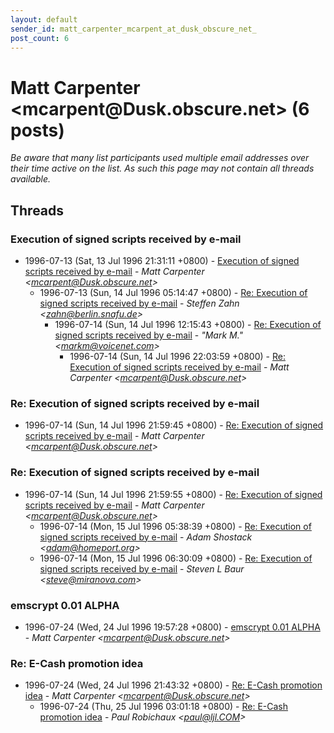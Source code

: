 ```yaml
---
layout: default
sender_id: matt_carpenter_mcarpent_at_dusk_obscure_net_
post_count: 6
---
```


# Matt Carpenter <mcarpent<span>@</span>Dusk.obscure.net> (6 posts)

_Be aware that many list participants used multiple email addresses over their time active on the list. As such this page may not contain all threads available._

## Threads

### Execution of signed scripts received by e-mail
+ 1996-07-13 (Sat, 13 Jul 1996 21:31:11 +0800) - [Execution of signed scripts received by e-mail](/archive/1996/07/dd08c504e929acd4bc682d943c6648a8fc490537f7ae3f8960f915bb9bb997f1) - _Matt Carpenter \<mcarpent@Dusk.obscure.net\>_
  + 1996-07-13 (Sun, 14 Jul 1996 05:14:47 +0800) - [Re: Execution of signed scripts received by e-mail](/archive/1996/07/c514e3802d8955d134bdb8b9265bdc02f2f18aeaac323f07b9db95f8089b10ad) - _Steffen Zahn \<zahn@berlin.snafu.de\>_
    + 1996-07-14 (Sun, 14 Jul 1996 12:15:43 +0800) - [Re: Execution of signed scripts received by e-mail](/archive/1996/07/ed3d8584d0c1ba9d3ca29c3fea68a9d1e4e031c5042b87e9c5be3720efce74b2) - _"Mark M." \<markm@voicenet.com\>_
      + 1996-07-14 (Sun, 14 Jul 1996 22:03:59 +0800) - [Re: Execution of signed scripts received by e-mail](/archive/1996/07/1fff6cb39da4f9955d9ef160bad0538cab39615afc61988aa596d7369b66fcea) - _Matt Carpenter \<mcarpent@Dusk.obscure.net\>_

### Re: Execution of signed scripts received by e-mail
+ 1996-07-14 (Sun, 14 Jul 1996 21:59:45 +0800) - [Re: Execution of signed scripts received by e-mail](/archive/1996/07/5751c2d76ef9e4c01656bbd14f532021213956ffe3b50e6d19ff48b01275ba9e) - _Matt Carpenter \<mcarpent@Dusk.obscure.net\>_

### Re:  Execution of signed scripts received by e-mail
+ 1996-07-14 (Sun, 14 Jul 1996 21:59:55 +0800) - [Re:  Execution of signed scripts received by e-mail](/archive/1996/07/d724fba9d0d50f6203883be23aab481112831adfd725c985371a3dabe51581f6) - _Matt Carpenter \<mcarpent@Dusk.obscure.net\>_
  + 1996-07-14 (Mon, 15 Jul 1996 05:38:39 +0800) - [Re: Execution of signed scripts received by e-mail](/archive/1996/07/4ef1f5c8f8abf45b3bdfe1b8ade1023f4d963c3813683e38d1826379944faa3c) - _Adam Shostack \<adam@homeport.org\>_
  + 1996-07-14 (Mon, 15 Jul 1996 06:30:09 +0800) - [Re: Execution of signed scripts received by e-mail](/archive/1996/07/4f6a4f8750e32a19a43b608e7981de0064e0aa0e129758e8413e0e60803ad3d7) - _Steven L Baur \<steve@miranova.com\>_

### emscrypt 0.01 ALPHA
+ 1996-07-24 (Wed, 24 Jul 1996 19:57:28 +0800) - [emscrypt 0.01 ALPHA](/archive/1996/07/c9a19ee78c4d3bfc22d32b0a8b4fb0ce08bed3a10f0773347a88f2badbf17c1d) - _Matt Carpenter \<mcarpent@Dusk.obscure.net\>_

### Re: E-Cash promotion idea
+ 1996-07-24 (Wed, 24 Jul 1996 21:43:32 +0800) - [Re: E-Cash promotion idea](/archive/1996/07/b2572aac2b964420d70c2051bd394726f60f8b04821605e4accd2b5d391f49d2) - _Matt Carpenter \<mcarpent@Dusk.obscure.net\>_
  + 1996-07-24 (Thu, 25 Jul 1996 03:01:18 +0800) - [Re: E-Cash promotion idea](/archive/1996/07/b0504bba1c6dceb119ec7ce8833ade63677b63a6ad1fbe8501d19efd3a5227a8) - _Paul Robichaux \<paul@ljl.COM\>_

